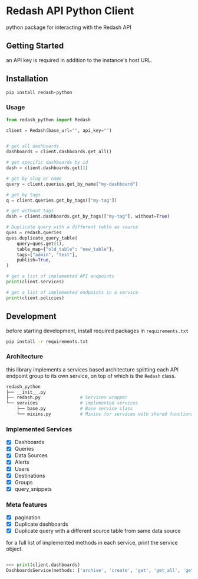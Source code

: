 # Redash API Python Client

python package for interacting with the Redash API

## Getting Started

an API key is required in addition to the instance's host URL.

## Installation

```bash
pip install redash-python
```

### Usage

```python
from redash_python import Redash

client = Redash(base_url="", api_key="")


# get all dashboards
dashboards = client.dashboards.get_all()

# get specific dashboards by id
dash = client.dashboards.get(1)

# get by slug or name
query = client.queries.get_by_name("my-dashboard")

# get by tags
q = client.queries.get_by_tags(["my-tag"])

# get without tags
dash = client.dashboards.get_by_tags(["my-tag"], without=True)

# Duplicate query with a different table as source
ques = redash.queries
ques.duplicate_query_table(
    query=ques.get(1),
    table_map={"old_table": "new_table"},
    tags=["admin", "test"],
    publish=True,
)

# get a list of implemented API endpoints
print(client.services)

# get a list of implemented endpoints in a service
print(client.policies)
```

## Development

before starting development, install required packages in `requirements.txt`

```bash
pip install -r requirements.txt
```

### Architecture

this library implements a services based architecture splitting each API
endpoint group to its own service, on top of which is the `Redash` class.

```bash
redash_python
├── __init__.py
├── redash.py               # Services wrapper
└── services                # implemented services
    ├── base.py             # Base service class
    └── mixins.py           # Mixins for services with shared functionality
```

### Implemented Services

- [x] Dashboards
- [x] Queries
- [x] Data Sources
- [x] Alerts
- [x] Users
- [x] Destinations
- [x] Groups
- [x] query_snippets

### Meta features

- [x] pagination
- [x] Duplicate dashboards
- [x] Duplicate query with a different source table from same data source

for a full list of implemented methods in each service, print the service
object.

```python

>>> print(client.dashboards)
DashboardsService(methods: ['archive', 'create', 'get', 'get_all', 'get_by_slug', 'get_id', 'get_slug', 'publish', 'unarchive', 'unpublish', 'update'])
```
